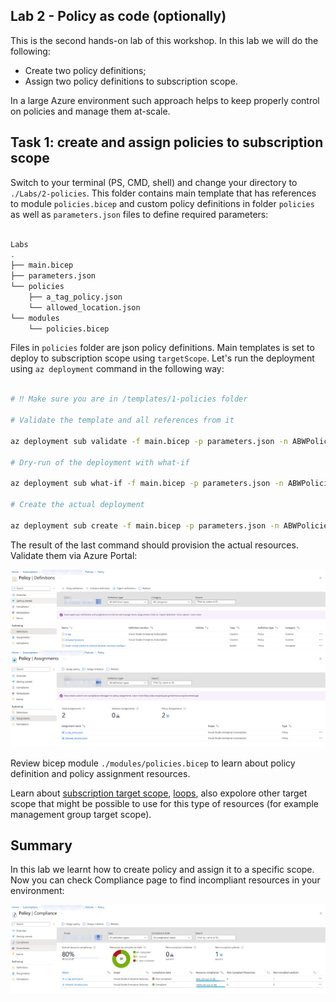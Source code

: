 ## Lab 2 - Policy as code (optionally)

This is the second hands-on lab of this workshop. In this lab we will do the following: 

* Create two policy definitions;
* Assign two policy definitions to subscription scope.

In a large Azure environment such approach helps to keep properly control on policies and manage them at-scale.

## Task 1: create and assign policies to subscription scope

Switch to your terminal (PS, CMD, shell) and change your directory to `./Labs/2-policies`. This folder contains main template that has references to module `policies.bicep` and custom policy definitions in folder `policies` as well as `parameters.json` files to define required parameters:

```bash

Labs
.
├── main.bicep
├── parameters.json
└── policies
    ├── a_tag_policy.json
    └── allowed_location.json
└── modules
    └── policies.bicep
```

Files in `policies` folder are json policy definitions. Main templates is set to deploy to subscription scope using `targetScope`. Let's run the deployment using `az deployment` command in the following way:

```bash

# ‼️ Make sure you are in /templates/1-policies folder

# Validate the template and all references from it

az deployment sub validate -f main.bicep -p parameters.json -n ABWPoliciesDeployment

# Dry-run of the deployment with what-if

az deployment sub what-if -f main.bicep -p parameters.json -n ABWPoliciesDeployment

# Create the actual deployment

az deployment sub create -f main.bicep -p parameters.json -n ABWPoliciesDeployment

```

The result of the last command should provision the actual resources. Validate them via Azure Portal:

![Policy Defintions](../.attachments/policy-definitions.png)
![Policy Assignments](../.attachments/policy-assignments.png)

Review bicep module `./modules/policies.bicep` to learn about policy definition and policy assignment resources. 

Learn about [subscription target scope](https://learn.microsoft.com/en-us/azure/azure-resource-manager/bicep/deploy-to-subscription?tabs=azure-cli), [loops](https://learn.microsoft.com/en-us/azure/azure-resource-manager/bicep/loops), also expolore other target scope that might be possible to use for this type of resources (for example management group target scope).

## Summary

In this lab we learnt how to create policy and assign it to a specific scope. Now you can check Compliance page to find incompliant resources in your environment:

![Policy Compliance](../.attachments/policy-compliance.png)
